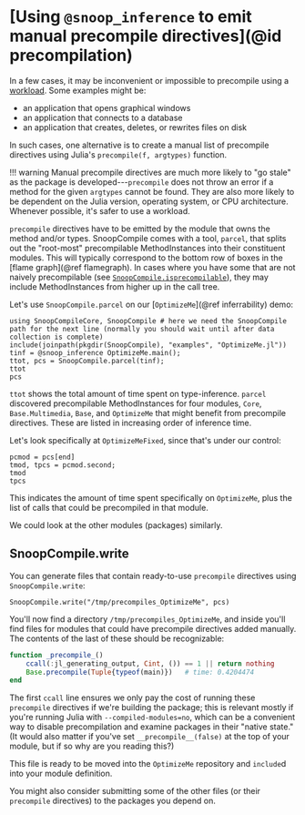 # [Using `@snoop_inference` to emit manual precompile directives](@id precompilation)

In a few cases, it may be inconvenient or impossible to precompile using a [workload](https://julialang.github.io/PrecompileTools.jl/stable/#Tutorial:-forcing-precompilation-with-workloads). Some examples might be:
- an application that opens graphical windows
- an application that connects to a database
- an application that creates, deletes, or rewrites files on disk

In such cases, one alternative is to create a manual list of precompile directives using Julia's `precompile(f, argtypes)` function.

!!! warning
    Manual precompile directives are much more likely to "go stale" as the package is developed---`precompile` does not throw an error if a method for the given `argtypes` cannot be found. They are also more likely to be dependent on the Julia version, operating system, or CPU architecture. Whenever possible, it's safer to use a workload.

`precompile` directives have to be emitted by the module that owns the method and/or types.
SnoopCompile comes with a tool, `parcel`, that splits out the "root-most" precompilable MethodInstances into their constituent modules.
This will typically correspond to the bottom row of boxes in the [flame graph](@ref flamegraph).
In cases where you have some that are not naively precompilable (see [`SnoopCompile.isprecompilable`](@ref)), they may include MethodInstances from higher up in the call tree.

Let's use `SnoopCompile.parcel` on our [`OptimizeMe`](@ref inferrability) demo:

```@repl parcel-inference
using SnoopCompileCore, SnoopCompile # here we need the SnoopCompile path for the next line (normally you should wait until after data collection is complete)
include(joinpath(pkgdir(SnoopCompile), "examples", "OptimizeMe.jl"))
tinf = @snoop_inference OptimizeMe.main();
ttot, pcs = SnoopCompile.parcel(tinf);
ttot
pcs
```

`ttot` shows the total amount of time spent on type-inference.
`parcel` discovered precompilable MethodInstances for four modules, `Core`, `Base.Multimedia`, `Base`, and `OptimizeMe` that might benefit from precompile directives.
These are listed in increasing order of inference time.

Let's look specifically at `OptimizeMeFixed`, since that's under our control:

```@repl parcel-inference
pcmod = pcs[end]
tmod, tpcs = pcmod.second;
tmod
tpcs
```

This indicates the amount of time spent specifically on `OptimizeMe`, plus the list of calls that could be precompiled in that module.

We could look at the other modules (packages) similarly.

## SnoopCompile.write

You can generate files that contain ready-to-use `precompile` directives using `SnoopCompile.write`:

```@repl parcel-inference
SnoopCompile.write("/tmp/precompiles_OptimizeMe", pcs)
```

You'll now find a directory `/tmp/precompiles_OptimizeMe`, and inside you'll find files for modules that could have precompile directives added manually.
The contents of the last of these should be recognizable:

```julia
function _precompile_()
    ccall(:jl_generating_output, Cint, ()) == 1 || return nothing
    Base.precompile(Tuple{typeof(main)})   # time: 0.4204474
end
```

The first `ccall` line ensures we only pay the cost of running these `precompile` directives if we're building the package; this is relevant mostly if you're running Julia with `--compiled-modules=no`, which can be a convenient way to disable precompilation and examine packages in their "native state."
(It would also matter if you've set `__precompile__(false)` at the top of your module, but if so why are you reading this?)

This file is ready to be moved into the `OptimizeMe` repository and `include`d into your module definition.

You might also consider submitting some of the other files (or their `precompile` directives) to the packages you depend on.
